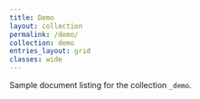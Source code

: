 ```yaml
---
title: Demo
layout: collection
permalink: /demo/
collection: demo
entries_layout: grid
classes: wide
---
```


Sample document listing for the collection `_demo`.
